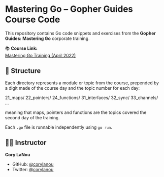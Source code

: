 # Mastering Go – Gopher Guides Course Code

This repository contains Go code snippets and exercises from the **Gopher Guides: Mastering Go** corporate training.

📚 **Course Link:**  
[Mastering Go Training (April 2022)](https://learn.gopherguides.com/courses/corporate-trainings-nfon-2022-04-02-mastering)

## 📁 Structure

Each directory represents a module or topic from the course, prepended by a digit made of the course day and the topic number for each day:

21_maps/
22_pointers/
24_functions/
31_interfaces/
32_sync/
33_channels/
...

meaning that maps, pointers and functions are the topics covered the second day of the training.

Each `.go` file is runnable independently using `go run`.

## 🧑‍🏫 Instructor

**Cory LaNou**  
- GitHub: [@corylanou](https://github.com/corylanou)  
- Twitter: [@corylanou](https://twitter.com/corylanou)  


